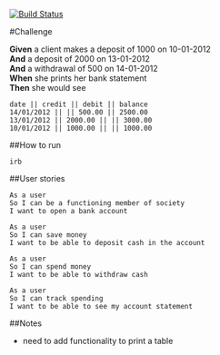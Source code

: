 [![Build Status](https://travis-ci.org/alexscotttonge/bank-tech-test.svg?branch=master)](https://travis-ci.org/alexscotttonge/bank-tech-test)

#Challenge

**Given** a client makes a deposit of 1000 on 10-01-2012  
**And** a deposit of 2000 on 13-01-2012  
**And** a withdrawal of 500 on 14-01-2012  
**When** she prints her bank statement  
**Then** she would see

```
date || credit || debit || balance
14/01/2012 || || 500.00 || 2500.00
13/01/2012 || 2000.00 || || 3000.00
10/01/2012 || 1000.00 || || 1000.00
```

##How to run

```
irb
```

##User stories

```
As a user
So I can be a functioning member of society
I want to open a bank account

As a user
So I can save money
I want to be able to deposit cash in the account

As a user
So I can spend money
I want to be able to withdraw cash

As a user
So I can track spending
I want to be able to see my account statement

```

##Notes
- need to add functionality to print a table
